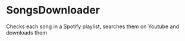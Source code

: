 # SongsDownloader
Checks each song in a Spotify playlist, searches them on Youtube and downloads them
